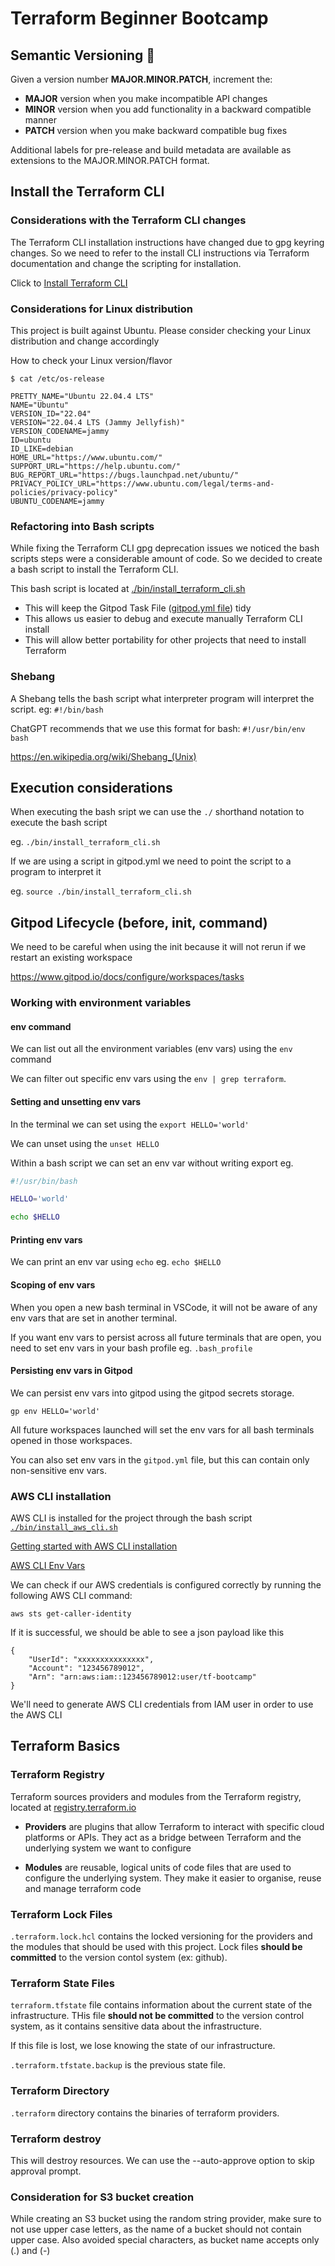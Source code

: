 # Terraform Beginner Bootcamp

## Semantic Versioning :mage:

Given a version number **MAJOR.MINOR.PATCH**, increment the:

-  **MAJOR** version when you make incompatible API changes
-  **MINOR** version when you add functionality in a backward compatible manner
-  **PATCH** version when you make backward compatible bug fixes

Additional labels for pre-release and build metadata are available as extensions to the MAJOR.MINOR.PATCH format.

## Install the Terraform CLI
### Considerations with the Terraform CLI changes
The Terraform CLI installation instructions have changed due to gpg keyring changes. 
So we need to refer to the install CLI instructions via Terraform documentation and
change the scripting for installation.

Click to [Install Terraform CLI](https://developer.hashicorp.com/terraform/install?product_intent=terraform)

### Considerations for Linux distribution
This project is built against Ubuntu. Please consider checking your Linux distribution and change accordingly

How to check your Linux version/flavor

```
$ cat /etc/os-release

PRETTY_NAME="Ubuntu 22.04.4 LTS"
NAME="Ubuntu"
VERSION_ID="22.04"
VERSION="22.04.4 LTS (Jammy Jellyfish)"
VERSION_CODENAME=jammy
ID=ubuntu
ID_LIKE=debian
HOME_URL="https://www.ubuntu.com/"
SUPPORT_URL="https://help.ubuntu.com/"
BUG_REPORT_URL="https://bugs.launchpad.net/ubuntu/"
PRIVACY_POLICY_URL="https://www.ubuntu.com/legal/terms-and-policies/privacy-policy"
UBUNTU_CODENAME=jammy
```

### Refactoring into Bash scripts
While fixing the Terraform CLI gpg deprecation issues we noticed the bash scripts steps were a considerable
amount of code. So we decided to create a bash script to install the Terraform CLI.

This bash script is located at [./bin/install_terraform_cli.sh](./bin/install_terraform_cli.sh)

- This will keep the Gitpod Task File ([gitpod.yml file](gitpod.yml)) tidy
- This allows us easier to debug and execute manually Terraform CLI install
- This will allow better portability for other projects that need to install Terraform

### Shebang

A Shebang tells the bash script what interpreter program will interpret the script. eg: `#!/bin/bash`

ChatGPT recommends that we use this format for bash: `#!/usr/bin/env bash`

https://en.wikipedia.org/wiki/Shebang_(Unix)

## Execution considerations

When executing the bash sript we can use the `./` shorthand notation to execute the bash script

eg. `./bin/install_terraform_cli.sh`

If we are using a script in gitpod.yml we need to point the script to a program to interpret it

eg. `source ./bin/install_terraform_cli.sh`

## Gitpod Lifecycle (before, init, command)

We need to be careful when using the init because it will not rerun if we restart an existing workspace

https://www.gitpod.io/docs/configure/workspaces/tasks


### Working with environment variables

#### env command

We can list out all the environment variables (env vars) using the `env` command

We can filter out specific env vars using the `env | grep terraform`.

#### Setting and unsetting env vars

In the terminal we can set using the `export HELLO='world'`

We can unset using the `unset HELLO`

Within a bash script we can set an env var without writing export eg.

```sh
#!/usr/bin/bash

HELLO='world'

echo $HELLO
```

#### Printing env vars

We can print an env var using `echo` eg. `echo $HELLO`

#### Scoping of env vars

When you open a new bash terminal in VSCode, it will not be aware of any env vars that are set in another terminal.

If you want env vars to persist across all future terminals that are open, you need to set env vars in your bash profile eg. `.bash_profile`

#### Persisting env vars in Gitpod

We can persist env vars into gitpod using the gitpod secrets storage.

```
gp env HELLO='world'
```

All future workspaces  launched will set the env vars for all bash terminals opened in those workspaces.

You can also set env vars in the `gitpod.yml` file, but this can contain only non-sensitive env vars.


### AWS CLI installation

AWS CLI is installed for the project through the bash script [`./bin/install_aws_cli.sh`](./bin/install_aws_cli.sh)

[Getting started with AWS CLI installation](https://docs.aws.amazon.com/cli/latest/userguide/getting-started-install.html)

[AWS CLI Env Vars](https://docs.aws.amazon.com/cli/latest/userguide/cli-configure-envvars.html)

We can check if our AWS credentials is configured correctly by running the following AWS CLI command:
```
aws sts get-caller-identity
```

If it is successful, we should be able to see a json payload like this
```
{
    "UserId": "xxxxxxxxxxxxxxx",
    "Account": "123456789012",
    "Arn": "arn:aws:iam::123456789012:user/tf-bootcamp"
}
```


We'll need to generate AWS CLI credentials from IAM user in order to use the AWS CLI


## Terraform Basics

### Terraform Registry

Terraform sources providers and modules from the Terraform registry, located at [registry.terraform.io](https://registry.terraform.io)

- **Providers** are plugins that allow Terraform to interact with specific cloud platforms or APIs. They act as a bridge between Terraform and the underlying system we want to configure

- **Modules** are reusable, logical units of code files that are used to configure the underlying system. They make it easier to organise, reuse and manage terraform code

### Terraform Lock Files

`.terraform.lock.hcl` contains the locked versioning for the providers and the modules that should be used with this project. Lock files **should be committed** to the version contol system (ex: github).

### Terraform State Files

`terraform.tfstate` file contains information about the current state of the infrastructure. THis file **should not be committed** to the version control system, as it contains sensitive data about the infrastructure.

If this file is lost, we lose knowing the state of our infrastructure.

`.terraform.tfstate.backup` is the previous state file.

### Terraform Directory

`.terraform` directory contains the binaries of terraform providers.

### Terraform destroy
This will destroy resources. We can use the --auto-approve option to skip approval prompt.

### Consideration for S3 bucket creation
While creating an S3 bucket using the random string provider, make sure to not use upper case letters, as the name of a bucket should not contain upper case. Also avoided special characters, as bucket name accepts only (.) and (-)
